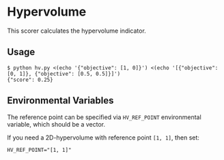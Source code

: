 # Hypervolume
This scorer calculates the hypervolume indicator.

## Usage
```
$ python hv.py <(echo '{"objective": [1, 0]}') <(echo '[{"objective": [0, 1]}, {"objective": [0.5, 0.5]}]')
{"score": 0.25}
```

## Environmental Variables
The reference point can be specified via `HV_REF_POINT` environmental variable, which should be a vector.

If you need a 2D-hypervolume with reference point `[1, 1]`, then set:
```
HV_REF_POINT="[1, 1]"
```
